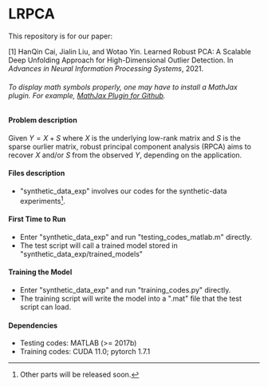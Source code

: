 # LRPCA

This repository is for our paper:

[1] HanQin Cai, Jialin Liu, and Wotao Yin. Learned Robust PCA: A Scalable Deep Unfolding Approach for High-Dimensional Outlier Detection. In *Advances in Neural Information Processing Systems*, 2021.

###### To display math symbols properly, one may have to install a MathJax plugin. For example, [MathJax Plugin for Github](https://chrome.google.com/webstore/detail/mathjax-plugin-for-github/ioemnmodlmafdkllaclgeombjnmnbima?hl=en).

#### Problem description

Given $Y = X + S$ where $X$ is the underlying low-rank matrix and $S$ is the sparse ourlier matrix, robust principal component analysis (RPCA) aims to recover $X$ and/or $S$ from the observed $Y$, depending on the application. 

#### Files description

* "synthetic_data_exp" involves our codes for the synthetic-data experiments[^1].
[^1]: Other parts will be released soon.

#### First Time to Run

* Enter "synthetic_data_exp" and run "testing_codes_matlab.m" directly.
* The test script will call a trained model stored in "synthetic_data_exp/trained_models"

#### Training the Model

* Enter "synthetic_data_exp" and run "training_codes.py" directly.
* The training script will write the model into a ".mat" file that the test script can load.

#### Dependencies

* Testing codes: MATLAB (>= 2017b)
* Training codes: CUDA 11.0; pytorch 1.7.1


